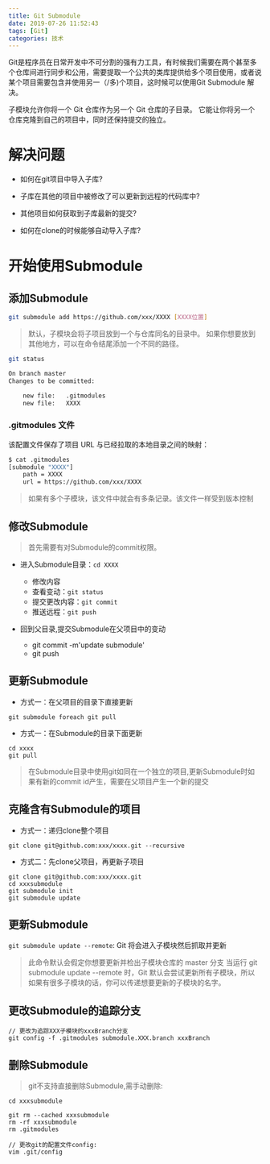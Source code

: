 ```yaml
---
title: Git Submodule
date: 2019-07-26 11:52:43
tags: [Git]
categories: 技术
---
```


Git是程序员在日常开发中不可分割的强有力工具，有时候我们需要在两个甚至多个仓库间进行同步和公用，需要提取一个公共的类库提供给多个项目使用，或者说某个项目需要包含并使用另一（/多)个项目，这时候可以使用Git Submodule 解决。

子模块允许你将一个 Git 仓库作为另一个 Git 仓库的子目录。 它能让你将另一个仓库克隆到自己的项目中，同时还保持提交的独立。

# 解决问题

- 如何在git项目中导入子库?

- 子库在其他的项目中被修改了可以更新到远程的代码库中?

- 其他项目如何获取到子库最新的提交?

- 如何在clone的时候能够自动导入子库?

# 开始使用Submodule

## 添加Submodule

```bash
git submodule add https://github.com/xxx/XXXX [XXXX位置]
```

> 默认，子模块会将子项目放到一个与仓库同名的目录中。 如果你想要放到其他地方，可以在命令结尾添加一个不同的路径。

```bash
git status

On branch master
Changes to be committed:

    new file:   .gitmodules
    new file:   XXXX
```

### .gitmodules 文件

该配置文件保存了项目 URL 与已经拉取的本地目录之间的映射：

```bash
$ cat .gitmodules
[submodule "XXXX"]
	path = XXXX
	url = https://github.com/xxx/XXXX
```

> 如果有多个子模块，该文件中就会有多条记录。该文件一样受到版本控制

## 修改Submodule

> 首先需要有对Submodule的commit权限。

- 进入Submodule目录：`cd XXXX`
  - 修改内容
  - 查看变动：`git status`
  - 提交更改内容：`git commit`
  - 推送远程：`git push`

- 回到父目录,提交Submodule在父项目中的变动
  - git commit -m'update submodule'
  - git push

## 更新Submodule

- 方式一：在父项目的目录下直接更新

```
git submodule foreach git pull
```

- 方式一：在Submodule的目录下面更新

```
cd xxxx
git pull
```

> 在Submodule目录中使用git如同在一个独立的项目,更新Submodule时如果有新的commit id产生，需要在父项目产生一个新的提交

## 克隆含有Submodule的项目

- 方式一：递归clone整个项目

```
git clone git@github.com:xxx/xxxx.git --recursive
```

- 方式二：先clone父项目，再更新子项目

```
git clone git@github.com:xxx/xxxx.git
cd xxxsubmodule
git submodule init
git submodule update
```

## 更新Submodule

`git submodule update --remote`: Git 将会进入子模块然后抓取并更新

> 此命令默认会假定你想要更新并检出子模块仓库的 master 分支
> 当运行 git submodule update --remote 时，Git 默认会尝试更新所有子模块，所以如果有很多子模块的话，你可以传递想要更新的子模块的名字。

## 更改Submodule的追踪分支

```
// 更改为追踪XXX子模块的xxxBranch分支
git config -f .gitmodules submodule.XXX.branch xxxBranch
```

## 删除Submodule

> git不支持直接删除Submodule,需手动删除:

```
cd xxxsubmodule

git rm --cached xxxsubmodule
rm -rf xxxsubmodule
rm .gitmodules

// 更改git的配置文件config:
vim .git/config
```
